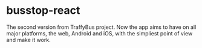 # busstop-react

The second version from TraffyBus project. Now the app aims to have on all major platforms, the web, Android and iOS, with the simpliest point of view and make it work.


